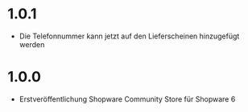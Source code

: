 # 1.0.1
- Die Telefonnummer kann jetzt auf den Lieferscheinen hinzugefügt werden

# 1.0.0
- Erstveröffentlichung Shopware Community Store für Shopware 6
